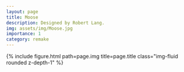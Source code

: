 ```yaml
---
layout: page
title: Moose
description: Designed by Robert Lang.
img: assets/img/Moose.jpg
importance: 1
category: remake
---
```


<div class="row">
    <div class="col-sm mt-3 mt-md-0">
        {% include figure.html path=page.img title=page.title class="img-fluid rounded z-depth-1" %}
    </div>
</div>